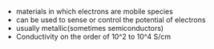 - materials in which electrons are mobile species 
- can be used to sense or control the potential of electrons 
- usually metallic(sometimes semiconductors)
- Conductivity on the order of 10^2 to 10^4 S/cm